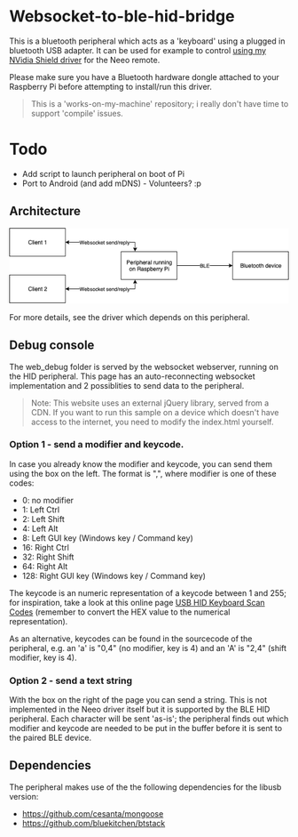 # Websocket-to-ble-hid-bridge
This is a bluetooth peripheral which acts as a 'keyboard' using a plugged in bluetooth USB adapter. It can be used for example to control [using my NVidia Shield driver](https://github.com/Webunity/neeo-driver-nvidia-shield) for the Neeo remote.

Please make sure you have a Bluetooth hardware dongle attached to your Raspberry Pi before attempting to install/run this driver.
  
> This is a 'works-on-my-machine' repository; i really don't have time to support 'compile' issues.

# Todo
- Add script to launch peripheral on boot of Pi
- Port to Android (and add mDNS) - Volunteers? :p

## Architecture
![how-it-works](./assets/websocket-to-ble-hid-bridge.png?raw=true)

For more details, see the driver which depends on this peripheral.

## Debug console
The web_debug folder is served by the websocket webserver, running on the HID peripheral. This page has an auto-reconnecting websocket implementation and 2 possiblities to send data to the peripheral.

> Note: This website uses an external jQuery library, served from a CDN. If you want to run this sample on a device which doesn't have access to the internet, you need to modify the index.html yourself.

### Option 1 - send a modifier and keycode.
In case you already know the modifier and keycode, you can send them using the box on the left. The format is "<modifier>,<keycode>", where modifier is one of these codes:
  - 0: no modifier
  - 1: Left Ctrl
  - 2: Left Shift
  - 4: Left Alt
  - 8: Left GUI key (Windows key / Command key)
  - 16: Right Ctrl
  - 32: Right Shift
  - 64: Right Alt
  - 128: Right GUI key (Windows key / Command key)

The keycode is an numeric representation of a keycode between 1 and 255; for inspiration, take a look at this online page [USB HID Keyboard Scan Codes](https://serverhelfer.de/usb-hid-keyboard-scan-codes/) (remember to convert the HEX value to the numerical representation).

As an alternative, keycodes can be found in the sourcecode of the peripheral, e.g. an 'a' is "0,4" (no modifier, key is 4) and an 'A' is "2,4" (shift modifier, key is 4).

### Option 2 - send a text string
With the box on the right of the page you can send a string. This is not implemented in the Neeo driver itself but it is supported by the BLE HID peripheral. Each character will be sent 'as-is'; the peripheral finds out which modifier and keycode are needed to be put in the buffer before it is sent to the paired BLE device.

## Dependencies
The peripheral makes use of the the following dependencies for the libusb version:
- https://github.com/cesanta/mongoose
- https://github.com/bluekitchen/btstack


